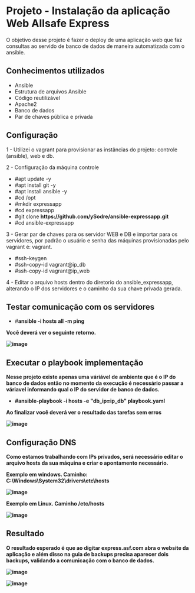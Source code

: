 # Projeto - Instalação da aplicação Web Allsafe Express

O objetivo desse projeto é fazer o deploy de uma aplicação web que faz consultas ao servido de banco de dados de maneira automatizada com o ansible.

## Conhecimentos utilizados
  <ul>
    <li>Ansible</li>
    <li>Estrutura de arquivos Ansible</li>
    <li>Código reutilizável</li>
    <li>Apache2</li>
    <li>Banco de dados</li>
    <li>Par de chaves pública e privada</li>
  </ul>

## Configuração

1 - Utilizei o vagrant para provisionar as instâncias do projeto: controle (ansible), web e db.

2 - Configuração da máquina controle

  <ul>
    <li>#apt update -y</li>
    <li>#apt install git -y</li>
    <li>#apt install ansible -y </li>
    <li>#cd /opt</li>
    <li>#mkdir expressapp</li>
    <li>#cd expressapp</li>
    <li>#git clone <strong>https://github.com/ySodre/ansible-expressapp.git</strong></li>
    <li>#cd ansible-expressapp</li>
 </ul>

3 - Gerar par de chaves para os servidor WEB e DB e importar para os servidores, por padrão o usuário e senha das máquinas provisionadas pelo vagrant é: vagrant.

  <ul>
    <li>#ssh-keygen</li>
    <li>#ssh-copy-id vagrant@ip_db</li>
    <li>#ssh-copy-id vagrant@ip_web</li>
  </ul>
4 - Editar o arquivo hosts dentro do diretorio do ansible_expressapp, alterando o IP dos servidores e o caminho da sua chave privada gerada.

## Testar comunicação com os servidores

  <ul>
    <li>#<strong>ansible -i hosts all -m ping</li>
  </ul>
      
  Você deverá ver o seguinte retorno.
      
  ![image](https://github.com/ySodre/ansible-expressapp/assets/89286829/ac0f7557-a632-4f28-bb58-0cb430fb397c)

## Executar o playbook implementação

Nesse projeto existe apenas uma váriável de ambiente que é o IP do banco de dados então no momento da execução é necessário passar a váriavel informando qual o IP do servidor de banco de dados.

  <ul>
    <li>#ansible-playbook -i hosts -e "db_ip=ip_db" playbook.yaml </li>
  </ul>

Ao finalizar você deverá ver o resultado das tarefas sem erros

![image](https://github.com/ySodre/ansible-expressapp/assets/89286829/b0d45ff6-cd68-48fd-86a3-6e4eb3ac8ada)

## Configuração DNS

Como estamos trabalhando com IPs privados, será necessário editar o arquivo hosts da sua máquina e criar o apontamento necessário.

Exemplo em windows. Caminho: C:\Windows\System32\drivers\etc\hosts

![image](https://github.com/ySodre/ansible-expressapp/assets/89286829/925eb3f2-a15a-4452-8abc-4d9f9f0ad964)

Exemplo em Linux. Caminho /etc/hosts

![image](https://github.com/ySodre/ansible-expressapp/assets/89286829/d1124001-5bb0-4491-9f72-a42c7c9db640)

## Resultado

O resultado esperado é que ao digitar express.asf.com abra o website da aplicação e além disso na guia de backups precisa aparecer dois backups, validando a comunicação com o banco de dados.

![image](https://github.com/ySodre/ansible-expressapp/assets/89286829/2a4ef44b-240f-4862-8c9c-9cc35e454de3)

![image](https://github.com/ySodre/ansible-expressapp/assets/89286829/2dc13b09-1509-4099-b3d8-e09b18dd02a9)






